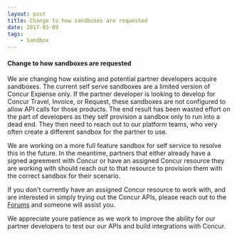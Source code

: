 ```yaml
---
layout: post
title: Change to how sandboxes are requested
date: 2017-03-09
tags:
    - Sandbox
---
```

#### Change to how sandboxes are requested

<p>
We are changing how existing and potential partner developers acquire sandboxes.  The current self serve sandboxes are a limited
version of Concur Expense only.  If the partner developer is looking to develop for Concur Travel, Invoice, or Request, these sandboxes
are not configured to allow API calls for those products.  The end result has been wasted effort on the part of developers as they
self provision a sandbox only to run into a dead end.  They then need to reach out to our platform teams, who very often create a
different sandbox for the partner to use.
</p>

<p>
We are working on a more full feature sandbox for self service to resolve this in the future.  In the meantime, partners that either
already have a signed agreement with Concur or have an assigned Concur resource they are working with should reach out to that
resource to provision them with the correct sandbox for their scenario.
</p>

<p>
If you don't currently have an assigned Concur resource to work with, and are interested in simply trying out the Concur APIs, please
reach out to the <a href="https://forum.developer.concur.com/"> Forums</a> and someone will assist you.
</p>

<p>
We appreciate youre patience as we work to improve the ability for our partner developers to test our our APIs and build integrations
with Concur.
</p>
